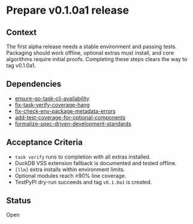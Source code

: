 # Prepare v0.1.0a1 release

## Context
The first alpha release needs a stable environment and passing tests. Packaging
should work offline, optional extras must install, and core algorithms require
initial proofs. Completing these steps clears the way to tag v0.1.0a1.

## Dependencies
- [ensure-go-task-cli-availability](archive/ensure-go-task-cli-availability.md)
- [fix-task-verify-coverage-hang](fix-task-verify-coverage-hang.md)
- [fix-check-env-package-metadata-errors](fix-check-env-package-metadata-errors.md)
- [add-test-coverage-for-optional-components](add-test-coverage-for-optional-components.md)
- [formalize-spec-driven-development-standards](formalize-spec-driven-development-standards.md)

## Acceptance Criteria
- `task verify` runs to completion with all extras installed.
- DuckDB VSS extension fallback is documented and tested offline.
- `[llm]` extra installs within environment limits.
- Optional modules reach ≥90% line coverage.
- TestPyPI dry-run succeeds and tag `v0.1.0a1` is created.

## Status
Open
